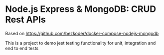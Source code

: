 # Node.js Express & MongoDB: CRUD Rest APIs

Based on https://github.com/bezkoder/docker-compose-nodejs-mongodb

This is a project to demo jest testing functionality for unit, integration and end to end tests
